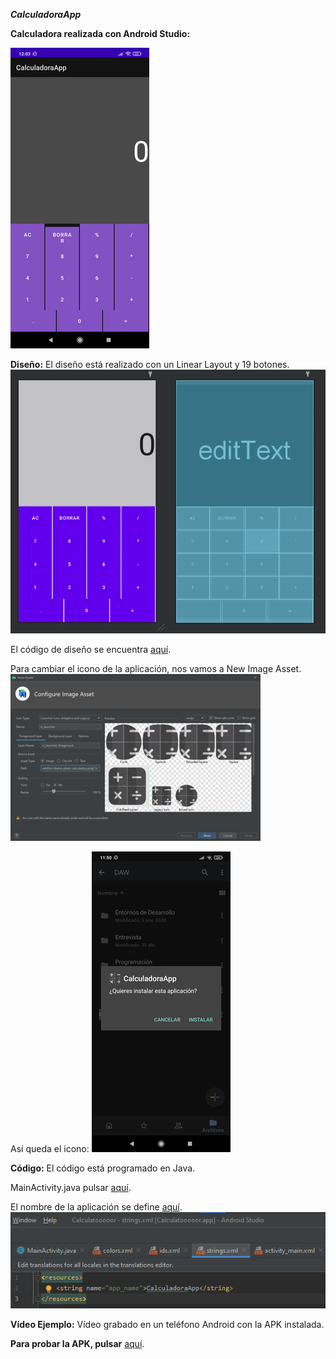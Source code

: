 ***CalculadoraApp***

**Calculadora realizada con Android Studio:**

![image](https://github.com/jesusbomoriles2016/CalculadoraApp/blob/master/img/img%20(5).png)

**Diseño:** El diseño está realizado con un Linear Layout y 19 botones.
![image](https://github.com/jesusbomoriles2016/CalculadoraApp/blob/master/img/img%20(2).png)

El código de diseño se encuentra [aquí](https://github.com/jesusbomoriles2016/CalculadoraApp/blob/master/app/src/main/res/layout/activity_main.xml).

Para cambiar el icono de la aplicación, nos vamos a New Image Asset.
![image](https://github.com/jesusbomoriles2016/CalculadoraApp/blob/master/img/img%20(1).png)

Así queda el icono:
![image](https://github.com/jesusbomoriles2016/CalculadoraApp/blob/master/img/img%20(4).png)

**Código:** El código está programado en Java.

MainActivity.java pulsar [aquí](https://github.com/jesusbomoriles2016/CalculadoraApp/blob/master/app/src/main/java/com/example/calculatooooor/MainActivity.java).

El nombre de la aplicación se define [aquí](https://github.com/jesusbomoriles2016/CalculadoraApp/blob/master/app/src/main/res/values/strings.xml).
![image](https://github.com/jesusbomoriles2016/CalculadoraApp/blob/master/img/img%20(3).png)

**Vídeo Ejemplo:** Vídeo grabado en un teléfono Android con la APK instalada.

**Para probar la APK, pulsar** [aquí](https://github.com/jesusbomoriles2016/EntornosDesarrollo20-21/blob/main/src/Unidad2/Sumador.java).

